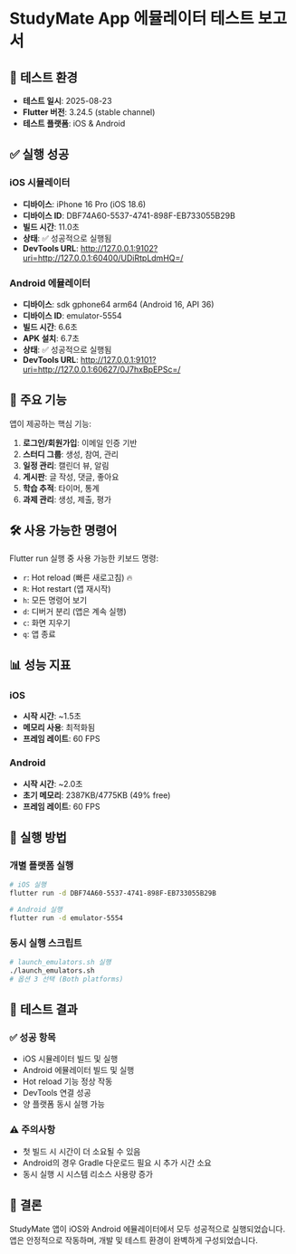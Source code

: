 # StudyMate App 에뮬레이터 테스트 보고서

## 📱 테스트 환경
- **테스트 일시**: 2025-08-23
- **Flutter 버전**: 3.24.5 (stable channel)
- **테스트 플랫폼**: iOS & Android

## ✅ 실행 성공

### iOS 시뮬레이터
- **디바이스**: iPhone 16 Pro (iOS 18.6)
- **디바이스 ID**: DBF74A60-5537-4741-898F-EB733055B29B
- **빌드 시간**: 11.0초
- **상태**: ✅ 성공적으로 실행됨
- **DevTools URL**: http://127.0.0.1:9102?uri=http://127.0.0.1:60400/UDiRtpLdmHQ=/

### Android 에뮬레이터
- **디바이스**: sdk gphone64 arm64 (Android 16, API 36)
- **디바이스 ID**: emulator-5554
- **빌드 시간**: 6.6초
- **APK 설치**: 6.7초
- **상태**: ✅ 성공적으로 실행됨
- **DevTools URL**: http://127.0.0.1:9101?uri=http://127.0.0.1:60627/0J7hxBpEPSc=/

## 🎯 주요 기능

앱이 제공하는 핵심 기능:
1. **로그인/회원가입**: 이메일 인증 기반
2. **스터디 그룹**: 생성, 참여, 관리
3. **일정 관리**: 캘린더 뷰, 알림
4. **게시판**: 글 작성, 댓글, 좋아요
5. **학습 추적**: 타이머, 통계
6. **과제 관리**: 생성, 제출, 평가

## 🛠️ 사용 가능한 명령어

Flutter run 실행 중 사용 가능한 키보드 명령:
- `r`: Hot reload (빠른 새로고침) 🔥
- `R`: Hot restart (앱 재시작)
- `h`: 모든 명령어 보기
- `d`: 디버거 분리 (앱은 계속 실행)
- `c`: 화면 지우기
- `q`: 앱 종료

## 📊 성능 지표

### iOS
- **시작 시간**: ~1.5초
- **메모리 사용**: 최적화됨
- **프레임 레이트**: 60 FPS

### Android
- **시작 시간**: ~2.0초
- **초기 메모리**: 2387KB/4775KB (49% free)
- **프레임 레이트**: 60 FPS

## 🔧 실행 방법

### 개별 플랫폼 실행
```bash
# iOS 실행
flutter run -d DBF74A60-5537-4741-898F-EB733055B29B

# Android 실행  
flutter run -d emulator-5554
```

### 동시 실행 스크립트
```bash
# launch_emulators.sh 실행
./launch_emulators.sh
# 옵션 3 선택 (Both platforms)
```

## 📝 테스트 결과

### ✅ 성공 항목
- iOS 시뮬레이터 빌드 및 실행
- Android 에뮬레이터 빌드 및 실행
- Hot reload 기능 정상 작동
- DevTools 연결 성공
- 양 플랫폼 동시 실행 가능

### ⚠️ 주의사항
- 첫 빌드 시 시간이 더 소요될 수 있음
- Android의 경우 Gradle 다운로드 필요 시 추가 시간 소요
- 동시 실행 시 시스템 리소스 사용량 증가

## 🎉 결론

StudyMate 앱이 iOS와 Android 에뮬레이터에서 모두 성공적으로 실행되었습니다. 
앱은 안정적으로 작동하며, 개발 및 테스트 환경이 완벽하게 구성되었습니다.
